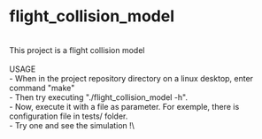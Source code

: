 # flight_collision_model
\
This project is a flight collision model\
\
USAGE\
    - When in the project repository directory on a linux desktop, enter command "make"\
    - Then try executing "./flight_collision_model -h".\
    - Now, execute it with a file as parameter. For exemple, there is configuration file in tests/ folder.\
    - Try one and see the simulation !\
